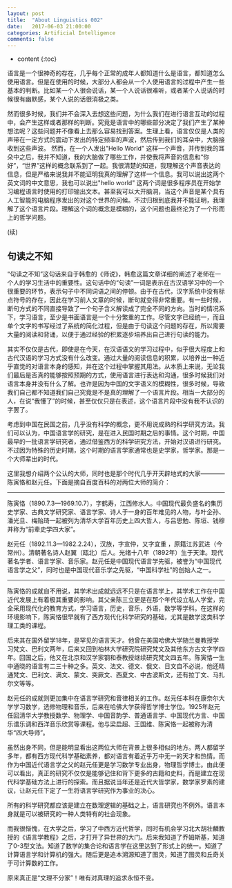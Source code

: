 ```yaml
---
layout: post
title:  "About Linguistics 002"
date:   2017-06-03 21:00:00
categories: Artificial Intelligence
comments: false
---
```


* content
{:toc}

语言是一个很神奇的存在，几乎每个正常的成年人都知道什么是语言，都知道怎么使用语言。但是在使用的时候，大部分人都会从一个人使用语言的过程中产生一些基本的判断。比如某一个人很会说话，某一个人说话很难听，或者某个人说话的时候很有幽默感，某个人说的话很消极之类。

 <!--more-->
然而很多时候，我们并不会深入去想这些问题，为什么我们在进行语言互动的过程中，会产生这样或者那样的判断。究竟是语言中的哪些部分决定了我们产生了某种想法呢？这些问题并不像看上去那么容易找到答案。生理上看，语言仅仅是人类的声带在一定方式的震动下发出的特定频率的声波，然后传到我们的耳朵中，大脑接收到这些声波。
然而，在一个人发出"Hello World" 这样一个声音，并传到我的耳朵中之后，我并不知道，我的大脑做了哪些工作，并使我将声音的信息和“你好”，“世界”这样的概念联系到了一起。我很清楚的知道，我理解这个声音表达的信息，但是严格来说我并不能证明我真的理解了这样一个信息。我可以说出这两个英文词的中文意思，我也可以说出"hello world" 这两个词是很多程序员在开始学习编程语言时使用的打印输出文本。甚至我可以大开脑洞，当这个声音是某个具有人工智能的电脑程序发出的对这个世界的问候。不过归根到底我并不能证明，我理解了这个语言片段。理解这个词的概念是模糊的，这个问题也最终沦为了一个形而上的哲学问题。

(续)
## 句读之不知
“句读之不知”这句话来自于韩愈的《师说》，韩愈这篇文章详细的阐述了老师在一个人的学习生活中的重要性。这句话中的“句读”一词是表示在古汉语学习中的一个很重要的环节，表示句子中不同词语之间的停顿。由于在古代，汉字系统中没有标点符号的存在，因此在学习前人文章的时候，断句就变得非常重要。有一些时候，断句方式的不同直接导致了一个句子含义解读成了完全不同的方向。当时的情况系下，学习语言，至少是书面语言是一个十分繁重的工作。尽管文字已经统一，而且单个文字的书写经过了系统的简化过程，但是由于句读这个问题的存在，所以需要大量的阅读和背诵，以便于通过经验的积累逐步培养出自己进行句读的能力。

其实不仅仅是古代，即使是在今天，在汉语语文的学习过程中，似乎很大程度上和古代汉语的学习方式没有什么改变。通过大量的阅读信息的积累，以培养出一种近乎直觉的对语言本身的感知，并在这个过程中掌握其用法。从本质上来说，无论我们最后是否真的能够按照预期的方式，使用语言进行表达和沟通，很多时候我们对语言本身并没有什么了解。也许是因为中国的文字语义的模糊性，很多时候，导致我们自己都不知道我们自己究竟是不是真的理解了一个语言片段。相当一大部分的人，在说“我懂了”的时候，甚至仅仅只是在表述，这个语言片段中没有我不认识的字罢了。

考虑到中国在民国之前，几乎没有科学的概念，更不用说成熟的科学研究方法。我们可以认为，中国语言学的研究，是在进入民国时期之后的事情。这个时期，中国最早的一批语言学研究者，通过借鉴西方的科学研究方法，开始对汉语进行研究。不过因为特殊的历史时期，这个时期的语言学家通常也是史学家，哲学家。那是一个大师辈出的时代。

这里我想介绍两个公认的大师，同时也是那个时代几乎开天辟地式的大家————陈寅恪和赵元任。下面是摘自百度百科的对两位大师的简介：

-----

陈寅恪（1890.7.3—1969.10.7），字鹤寿，江西修水人。中国现代最负盛名的集历史学家、古典文学研究家、语言学家、诗人于一身的百年难见的人物，与叶企孙、潘光旦、梅贻琦一起被列为清华大学百年历史上四大哲人，与吕思勉、陈垣、钱穆并称为“前辈史学四大家”。

赵元任（1892.11.3—1982.2.24），汉族，字宣仲，又字宜重 ，原籍江苏武进（今常州）。清朝著名诗人赵翼（瓯北）后人。光绪十八年（1892年）生于天津。现代著名学者、语言学家、音乐家。赵元任是中国现代语言学先驱，被誉为“中国现代语言学之父”，同时也是中国现代音乐学之先驱，“中国科学社”的创始人之一。

-----

陈寅恪的成就自不用说，其学术出成就远远不只是在语言学上，其学术工作在中国近代发展上有着极其重要的影响。其父亲陈三立更是在那个年代设立私人学堂，完全采用现代化的教育方式，学习语言，历史，音乐，外语，数学等学科。在这样的环境影响下，陈寅恪很早就有了西方现代化科学研究的基础，尤其是数学这类科学理工类的课程。

后来其在国外留学18年，是罕见的语言天才。他曾在美国哈佛大学随兰曼教授学习梵文、巴利文两年，后来又回到柏林大学研究院研究梵文及其他东方古文字学四年。回国之后，他又在北京和汉学家钢和泰教授继续研究梵文四五年。陈寅恪一生中通晓的语言有二三十种之多。英文、法文、德文、俄文、日文自不必说，他还精通梵文、巴利文、满文、蒙文、突厥文、西夏文、中古波斯文，还有拉丁文、马扎尔文等等。

赵元任的成就则更加集中在语言学研究和音律相关的工作。赵元任本科在康奈尔大学学习数学，选修物理和音乐，后来在哈佛大学获得哲学博士学位。1925年赵元任回清华大学教授数学、物理学、中国音韵学、普通语言学、中国现代方言、中国乐谱乐调和西洋音乐欣赏等课程。他与梁启超、王国维、陈寅恪一起被称为清华“四大导师”。

虽然出身不同，但是能明显看出这两位大师在背景上很多相似的地方。两人都留学多年，都有西方现代科学基础素养，都对语言有着近乎万中无一的天才和热情。而作为中国近代语言学之父的赵元任更是学习数学专业出身，物理哲学博士。由此便可以看出，真正的研究不仅仅是能够记住和背下更多的古籍和史料，而是建立在现代科学基础方法上进行的探索。而且据说当年还是近代大哲学家，数学家罗素的建议，让赵元任下定了一生将语言学研究作为事业的决心。

所有的科学研究都应该是建立在数理逻辑的基础之上，语言研究也不例外。语言本身就是可以被研究的一种人类特有的社会现象。

而我很惭愧，在大学之后，学习了中西方近代哲学，同时有机会学习北大胡壮麟教授的《语言学教程》之后，才打开了异世界的大门。后来我知道了乔姆斯基，知道了0-3型文法。知道了数学的集合论和语言学在这里达到了形式上的统一。知道了计算语言学和计算机的强大。随后更是追本溯源知道了图灵，知道了图灵和丘奇关于可计算数的工作。

原来真正是“文理不分家”！唯有对真理的追求永恒不变。
